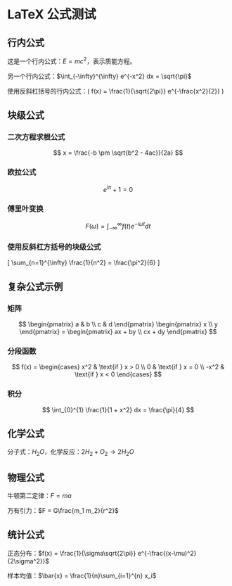 # LaTeX 公式测试

## 行内公式

这是一个行内公式：$E = mc^2$，表示质能方程。

另一个行内公式：$\int_{-\infty}^{\infty} e^{-x^2} dx = \sqrt{\pi}$

使用反斜杠括号的行内公式：\( f(x) = \frac{1}{\sqrt{2\pi}} e^{-\frac{x^2}{2}} \)

## 块级公式

### 二次方程求根公式

$$
x = \frac{-b \pm \sqrt{b^2 - 4ac}}{2a}
$$

### 欧拉公式

$$
e^{i\pi} + 1 = 0
$$

### 傅里叶变换

$$
F(\omega) = \int_{-\infty}^{\infty} f(t) e^{-i\omega t} dt
$$

### 使用反斜杠方括号的块级公式

\[
\sum\_{n=1}^{\infty} \frac{1}{n^2} = \frac{\pi^2}{6}
\]

## 复杂公式示例

### 矩阵

$$
\begin{pmatrix}
a & b \\
c & d
\end{pmatrix}
\begin{pmatrix}
x \\
y
\end{pmatrix} =
\begin{pmatrix}
ax + by \\
cx + dy
\end{pmatrix}
$$

### 分段函数

$$
f(x) = \begin{cases}
x^2 & \text{if } x > 0 \\
0 & \text{if } x = 0 \\
-x^2 & \text{if } x < 0
\end{cases}
$$

### 积分

$$
\int_{0}^{1} \frac{1}{1 + x^2} dx = \frac{\pi}{4}
$$

## 化学公式

分子式：$H_2O$，化学反应：$2H_2 + O_2 \rightarrow 2H_2O$

## 物理公式

牛顿第二定律：$F = ma$

万有引力：$F = G\frac{m_1 m_2}{r^2}$

## 统计公式

正态分布：$f(x) = \frac{1}{\sigma\sqrt{2\pi}} e^{-\frac{(x-\mu)^2}{2\sigma^2}}$

样本均值：$\bar{x} = \frac{1}{n}\sum_{i=1}^{n} x_i$
